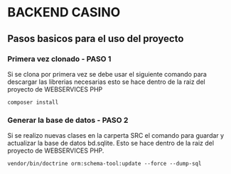 # BACKEND CASINO 

## Pasos basicos para el uso del proyecto

### Primera vez clonado - PASO 1

Si se clona por primera vez se debe usar el siguiente comando para descargar las librerias necesarias
esto se hace dentro de la raiz del proyecto de WEBSERVICES PHP
```
composer install
```

### Generar la base de datos - PASO 2

Si se realizo nuevas clases en la carperta SRC el comando para guardar y actualizar la base de datos bd.sqlite.
Esto se hace dentro de la raiz del proyecto de WEBSERVICES PHP.
```
vendor/bin/doctrine orm:schema-tool:update --force --dump-sql
```

